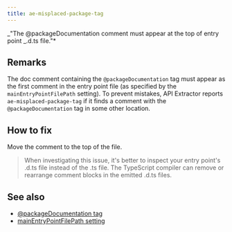 ```yaml
---
title: ae-misplaced-package-tag
---
```


_"The @packageDocumentation comment must appear at the top of entry point _.d.ts file."\*

## Remarks

The doc comment containing the `@packageDocumentation` tag must appear as the first comment
in the entry point file (as specified by the `mainEntryPointFilePath` setting). To prevent mistakes,
API Extractor reports `ae-misplaced-package-tag` if it finds a comment with the `@packageDocumentation` tag
in some other location.

## How to fix

Move the comment to the top of the file.

> When investigating this issue, it's better to inspect your entry point's .d.ts file instead of the .ts file.
> The TypeScript compiler can remove or rearrange comment blocks in the emitted .d.ts files.

## See also

- [@packageDocumentation tag](../tsdoc/tag_packagedocumentation.md)
- [mainEntryPointFilePath setting](../configs/api-extractor_json.md#mainentrypointfilepath)
